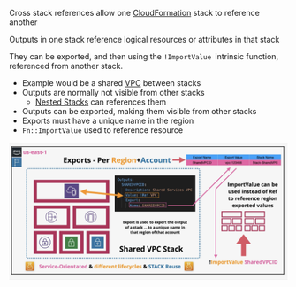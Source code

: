 Cross stack references allow one [CloudFormation](CloudFormation.md) stack to reference another

Outputs in one stack reference logical resources or attributes in that stack

They can be exported, and then using the `!ImportValue `intrinsic function, referenced from another stack.

- Example would be a shared [VPC](../../Network/VPC/VPC.md) between stacks
- Outputs are normally not visible from other stacks
	- [Nested Stacks](Nested%20Stacks.md) can references them
- Outputs can be exported, making them visible from other stacks
- Exports must have a unique name in the region
- `Fn::ImportValue` used to reference resource

![Pasted image 20250710202543.png](_atts/Pasted%20image%2020250710202543.png)

